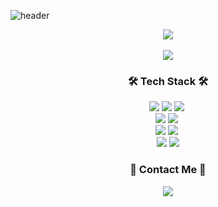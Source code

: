 ![header](https://capsule-render.vercel.app/api?type=soft&color=auto&height=150&section=header&text=DongjoonShin&fontSize=70&animation=twinkling)

<div align="center">
  <img src='https://github-readme-stats.vercel.app/api/top-langs/?username=ehdwns1516&layout=compact&theme=material-palenight'>
</div>

<br />

<div align="center">
  <img src='https://github-readme-stats-sand-six-91.vercel.app/api?username=ehdwns1516&show_icons=true&count_private=true&line_height=24&theme=material-palenight&hide=stars'>
</div>

<h3 align="center">🛠️ Tech Stack 🛠️</h3>
<div align="center">
<img src="https://img.shields.io/badge/HTML5-ff7c00?style=flat-square&logo=html5&logoColor=white"/>&nbsp;<img src="https://img.shields.io/badge/css-1572B6?style=flat-square&logo=css3&logoColor=white"/>&nbsp;<img src="https://img.shields.io/badge/JavaScript-fad500?style=flat-square&logo=Javascript&logoColor=white"/>&nbsp;
<br />
<img src="https://img.shields.io/badge/webpack-26373f?logo=webpack"/>&nbsp;<img src="https://img.shields.io/badge/babel-333664?logo=babel"/>&nbsp;
<br />
<img src="https://img.shields.io/badge/React-123456?logo=react"/>&nbsp;<img src="https://img.shields.io/badge/StyledComponents-345234?logo=styled-components"/>&nbsp;
<br />
<img src="https://img.shields.io/badge/Git-purple?logo=Git"/>&nbsp;<img src="https://img.shields.io/badge/GitHub-purple?logo=Github"/>
</div>

<h3 align="center"> 🍋  Contact Me 🍋 </h3>
<p align="center">
  <a href="mailto:ehdwns1516@ajou.ac.kr"><img src="https://img.shields.io/badge/Gmail-d14836?style=flat-square&logo=Gmail&logoColor=white&link=ehdwns1516@ajou.ac.kr"/></a>
</p>
<br>
